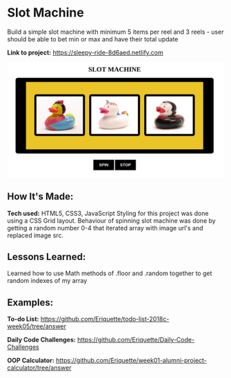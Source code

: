 # Slot Machine
Build a simple slot machine with minimum 5 items per reel and 3 reels - user should be able to bet min or max and have their total update

**Link to project:** https://sleepy-ride-8d6aed.netlify.com

![alt tag](slot.png)

## How It's Made:

**Tech used:** HTML5, CSS3, JavaScript
Styling for this project was done using a CSS Grid layout. Behaviour of spinning slot machine was done by getting a random number 0-4 that iterated array with image url's and replaced image src.

## Lessons Learned:
Learned how to use Math methods of .floor and .random together to get random indexes of my array

## Examples:

**To-do List:** https://github.com/Eriquette/todo-list-2018c-week05/tree/answer

**Daily Code Challenges:** https://github.com/Eriquette/Daily-Code-Challenges

**OOP Calculator:** https://github.com/Eriquette/week01-alumni-project-calculator/tree/answer
